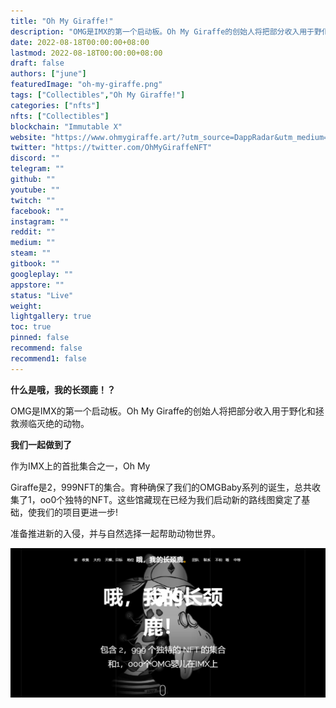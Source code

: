 ```yaml
---
title: "Oh My Giraffe!"
description: "OMG是IMX的第一个启动板。Oh My Giraffe的创始人将把部分收入用于野化和拯救濒临灭绝的动物。"
date: 2022-08-18T00:00:00+08:00
lastmod: 2022-08-18T00:00:00+08:00
draft: false
authors: ["june"]
featuredImage: "oh-my-giraffe.png"
tags: ["Collectibles","Oh My Giraffe!"]
categories: ["nfts"]
nfts: ["Collectibles"]
blockchain: "Immutable X"
website: "https://www.ohmygiraffe.art/?utm_source=DappRadar&utm_medium=deeplink&utm_campaign=visit-website"
twitter: "https://twitter.com/OhMyGiraffeNFT"
discord: ""
telegram: ""
github: ""
youtube: ""
twitch: ""
facebook: ""
instagram: ""
reddit: ""
medium: ""
steam: ""
gitbook: ""
googleplay: ""
appstore: ""
status: "Live"
weight: 
lightgallery: true
toc: true
pinned: false
recommend: false
recommend1: false
---
```


**什么是哦，我的长颈鹿！？**

OMG是IMX的第一个启动板。Oh My Giraffe的创始人将把部分收入用于野化和拯救濒临灭绝的动物。

**我们一起做到了**

作为IMX上的首批集合之一，Oh My

Giraffe是2，999NFT的集合。育种确保了我们的OMGBaby系列的诞生，总共收集了1，oo0个独特的NFT。这些馆藏现在已经为我们启动新的路线图奠定了基础，使我们的项目更进一步!

准备推进新的入侵，并与自然选择一起帮助动物世界。

![image-20220818175018129](39.png)